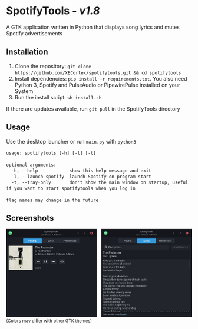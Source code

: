 # SpotifyTools - <i>v1.8</i>
A GTK application written in Python that displays song lyrics and mutes Spotify advertisements

## Installation
1. Clone the repository: `git clone https://github.com/XECortex/spotifytools.git && cd spotifytools`
2. Install dependencies: `pip install -r requirements.txt`. You also need Python 3, Spotify and PulseAudio or PipewirePulse installed on your System
3. Run the install script: `sh install.sh`

If there are updates available, run `git pull` in the SpotifyTools directory

## Usage
Use the desktop launcher or run `main.py` with `python3`

```
usage: spotifytools [-h] [-l] [-t]

optional arguments:
  -h, --help            show this help message and exit
  -l, --launch-spotify  launch Spotify on program start
  -t, --tray-only       don't show the main window on startup, useful if you want to start spotifytools when you log in

flag names may change in the future
```

## Screenshots
![Screenshot](assets/screenshot.png)\
<sup>(Colors may differ with other GTK themes)</sup>
